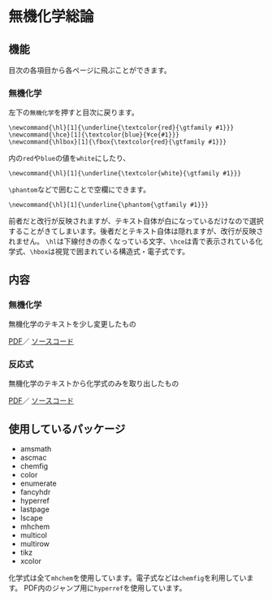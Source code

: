 # 無機化学総論
## 機能
目次の各項目から各ページに飛ぶことができます。
### 無機化学
左下の`無機化学`を押すと目次に戻ります。
```
\newcommand{\hl}[1]{\underline{\textcolor{red}{\gtfamily #1}}}
\newcommand{\hce}[1]{\textcolor{blue}{¥ce{#1}}}
\newcommand{\hlbox}[1]{\fbox{\textcolor{red}{\gtfamily #1}}}
```
内の`red`や`blue`の値を`white`にしたり、
```
\newcommand{\hl}[1]{\underline{\textcolor{white}{\gtfamily #1}}}
```
`\phantom`などで囲むことで空欄にできます。
```
\newcommand{\hl}[1]{\underline{\phantom{\gtfamily #1}}}
```
前者だと改行が反映されますが、テキスト自体が白になっているだけなので選択することがきてしまいます。後者だとテキスト自体は隠れますが、改行が反映されません。
`\hl`は下線付きの赤くなっている文字、`\hce`は青で表示されている化学式、`\hbox`は視覚で囲まれている構造式・電子式です。

## 内容
### 無機化学
無機化学のテキストを少し変更したもの

[PDF](https://github.com/yoshihiro0323/inorganic-chemistry/blob/main/無機化学/inorganic-chemistry.pdf)／
[ソースコード](https://github.com/yoshihiro0323/inorganic-chemistry/blob/main/無機化学/inorganic-chemistry.tex)
### 反応式
無機化学のテキストから化学式のみを取り出したもの

[PDF](https://github.com/yoshihiro0323/inorganic-chemistry/blob/main/反応式/反応式まとめ.pdf)／
[ソースコード](https://github.com/yoshihiro0323/inorganic-chemistry/blob/main/反応式/反応式まとめ.tex)

## 使用しているパッケージ
- amsmath
- ascmac
- chemfig
- color
- enumerate
- fancyhdr
- hyperref
- lastpage
- lscape
- mhchem
- multicol
- multirow
- tikz
- xcolor

化学式は全て`mhchem`を使用しています。電子式などは`chemfig`を利用しています。
PDF内のジャンプ用に`hyperref`を使用しています。
